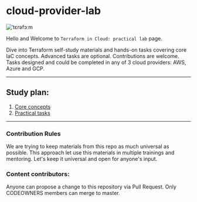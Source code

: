 # cloud-provider-lab

![ˈtɛrəfɔːm](https://i.imgur.com/RXAzrGo.jpg)

Hello and Welcome to `Terraform in Cloud: practical lab` page.

Dive into Terraform self-study materials and hands-on tasks covering core IaC concepts. Advanced tasks are optional. Contributions are welcome.
Tasks designed and could be completed in any of 3 cloud providers: AWS, Azure and GCP.

---
## Study plan:

1. [Core concepts](./concepts.md)
2. [Practical tasks](./general_task.md)


---
### Contribution Rules
We are trying to keep materials from this repo as much universal as possible. This approach let use this materials in multiple trainings and mentoring.
Let's keep it universal and open for anyone's input.

### Content contributors:

Anyone can propose a change to this repository via Pull Request.
Only CODEOWNERS members can merge to master.
